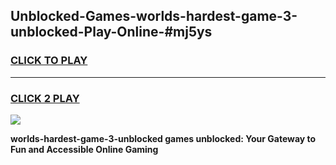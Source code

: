 
## Unblocked-Games-worlds-hardest-game-3-unblocked-Play-Online-#mj5ys
<h3>
<a href="https://premium.freeplayer.one?title=worlds-hardest-game-3-unblocked&ref=27F">CLICK TO PLAY</a></h3>
<hr>

<h3>
<a href="https://premium.freeplayer.one?title=worlds-hardest-game-3-unblocked&ref=27F">CLICK 2 PLAY</a>
  
</h3>

<a href="https://premium.freeplayer.one?title=worlds-hardest-game-3-unblocked&ref=27F"><img src="https://clearcache.store/games.png"></a>


**worlds-hardest-game-3-unblocked games unblocked: Your Gateway to Fun and Accessible Online Gaming**
